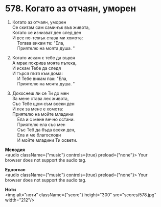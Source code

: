 # 578. Когато аз отчаян, уморен  

1. Когато аз отчаян, уморен  
Се скитам сам самичък във живота,  
Когато се изнизват ден след ден  
И все по-тежък става ми хомота:  
    Тогава викам те: "Ела,  
    Приятелю на моята душа. "  

2. Когато искам с тебе да вървя  
А мрак покрива моята пътека,  
И искам Тебе да следя  
И търся пътя към дома:  
    И Тебе викам пак: "Ела,  
    Приятелю на моята душа. "  

3. Докоснеш ли се Ти до мен  
За мене става лек живота,  
Със Тебе щом съм всеки ден  
И лек за мене е хомота:  
Приятелю на мойте младини  
    Ела и с мене вечно остани.  
    Приятелю ела със мен  
    Със Теб да бъда всеки ден,  
    Ела и ме благослови  
    И мойте младини Ти освети.  

__Мелодия__  
<audio className={"music"} controls={true} preload={"none"}><source src="mp3/578.mp3" type="audio/mpeg"/>
Your browser does not support the audio tag.
</audio>  

__Едноглас__  
<audio className={"music"} controls={true} preload={"none"}><source src="transp/578.mp3" type="audio/mpeg"/>
Your browser does not support the audio tag.
</audio>  

__Ноти__  
<img alt="ноти" className={"score"} height="300" src="scores/578.jpg" width="212"/>
